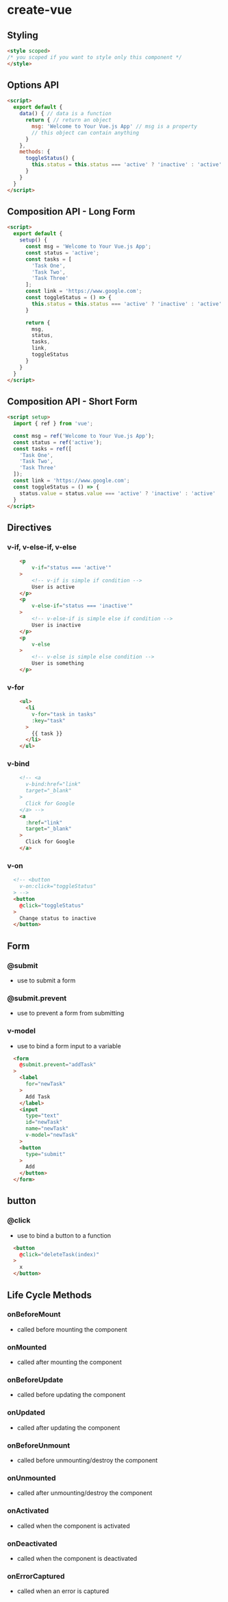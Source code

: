 # create-vue

## Styling
```html
<style scoped> 
/* you scoped if you want to style only this component */
</style>
```

## Options API
```html
<script>
  export default {
    data() { // data is a function
      return { // return an object
        msg: 'Welcome to Your Vue.js App' // msg is a property
        // this object can contain anything
      }
    },
    methods: {
      toggleStatus() {
        this.status = this.status === 'active' ? 'inactive' : 'active'
      }
    }
  }
</script>
```

## Composition API - Long Form
```html
<script>
  export default {
    setup() {
      const msg = 'Welcome to Your Vue.js App';
      const status = 'active';
      const tasks = [
        'Task One',
        'Task Two',
        'Task Three'
      ];
      const link = 'https://www.google.com';
      const toggleStatus = () => {
        this.status = this.status === 'active' ? 'inactive' : 'active'
      }

      return {
        msg,
        status,
        tasks,
        link,
        toggleStatus
      }
    }
  }
</script>
```

## Composition API - Short Form
```html
<script setup>
  import { ref } from 'vue';

  const msg = ref('Welcome to Your Vue.js App');
  const status = ref('active');
  const tasks = ref([
    'Task One',
    'Task Two',
    'Task Three'
  ]);
  const link = 'https://www.google.com';
  const toggleStatus = () => {
    status.value = status.value === 'active' ? 'inactive' : 'active'
  }
</script>
```

## Directives
### v-if, v-else-if, v-else
````html
    <p
        v-if="status === 'active'"
    >   
        <!-- v-if is simple if condition -->
        User is active
    </p>
    <p
        v-else-if="status === 'inactive'"
    >
        <!-- v-else-if is simple else if condition -->
        User is inactive
    </p>
    <p
        v-else
    >
        <!-- v-else is simple else condition -->
        User is something
    </p>
````

### v-for
````html
    <ul>
      <li
        v-for="task in tasks"
        :key="task"
      >
        {{ task }}
      </li>
    </ul>
````

### v-bind
````html
    <!-- <a 
      v-bind:href="link"
      target="_blank"
    >
      Click for Google
    </a> -->
    <a 
      :href="link"
      target="_blank"
    >
      Click for Google
    </a>
````

### v-on
````html
  <!-- <button
    v-on:click="toggleStatus"
  > -->
  <button
    @click="toggleStatus"
  >
    Change status to inactive
  </button>
````

## Form
### @submit
  - use to submit a form
### @submit.prevent
  - use to prevent a form from submitting
### v-model
  - use to bind a form input to a variable
````html
  <form 
    @submit.prevent="addTask"
  >
    <label 
      for="newTask"
    >
      Add Task
    </label>
    <input 
      type="text" 
      id="newTask" 
      name="newTask" 
      v-model="newTask"
    >
    <button 
      type="submit"
    >
      Add
    </button>
  </form>
````

## button
### @click
  - use to bind a button to a function
````html
  <button
    @click="deleteTask(index)"
  >
    x
  </button>
````

## Life Cycle Methods
### onBeforeMount
  - called before mounting the component
### onMounted
  - called after mounting the component
### onBeforeUpdate
  - called before updating the component
### onUpdated
  - called after updating the component
### onBeforeUnmount
  - called before unmounting/destroy the component
### onUnmounted
  - called after unmounting/destroy the component
### onActivated
  - called when the component is activated
### onDeactivated
  - called when the component is deactivated
### onErrorCaptured
  - called when an error is captured